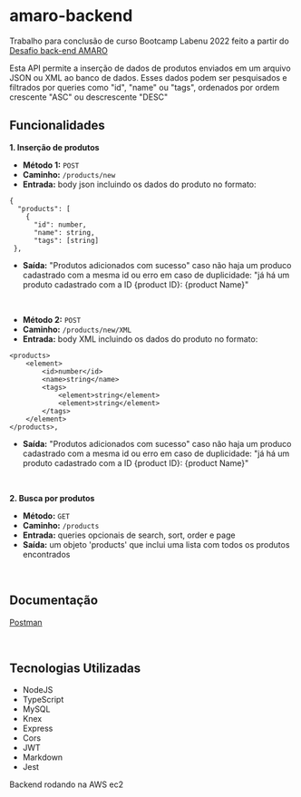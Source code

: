 # amaro-backend

Trabalho para conclusão de curso Bootcamp Labenu 2022 feito a partir do [Desafio back-end AMARO](https://github.com/amaroteam/back-end-challenge)

 Esta API permite a inserção de dados de produtos enviados em um arquivo JSON ou XML ao banco de dados. Esses dados podem ser pesquisados e filtrados por queries como "id", "name" ou "tags", ordenados por ordem crescente "ASC" ou descrescente "DESC"
 

 ## Funcionalidades
 **1. Inserção de produtos**
 
* **Método 1:** `POST `
* **Caminho:** `/products/new `
* **Entrada:**  body json incluindo os dados do produto no formato: 
```
{
  "products": [
    {
      "id": number,
      "name": string,
      "tags": [string]
 }, 
 ```
 * **Saída:** "Produtos adicionados com sucesso" caso não haja um produco cadastrado com a mesma id ou erro em caso de duplicidade: "já há um produto cadastrado com a ID {product ID}: {product Name}"

<br/>

* **Método 2:** `POST `
* **Caminho:** `/products/new/XML `
* **Entrada:**  body XML incluindo os dados do produto no formato: 
```<?xml version="1.0" encoding="UTF-8"?>
<products>
    <element>
        <id>number</id>
        <name>string</name>
        <tags>
            <element>string</element>
            <element>string</element>
        </tags>
    </element>
</products>, 
```
* **Saída:** "Produtos adicionados com sucesso" caso não haja um produco cadastrado com a mesma id ou erro em caso de duplicidade: "já há um produto cadastrado com a ID {product ID}: {product Name}"

<br/>
 
 **2. Busca por produtos**
 
* **Método:** `GET `
* **Caminho:** `/products`
* **Entrada:**  queries opcionais de search, sort, order e page
* **Saída:** um objeto 'products' que inclui uma lista com todos os produtos encontrados
   
<br/>

## Documentação
[Postman](https://documenter.getpostman.com/view/21553413/2s8Z6u3ZxF#f0391fe4-8eb0-455c-a515-4b52622db3a9)
 
 <br/>
 
 ## Tecnologias Utilizadas
 * NodeJS
 * TypeScript
 * MySQL
 * Knex
 * Express
 * Cors
 * JWT
 * Markdown
 * Jest

Backend rodando na AWS ec2
